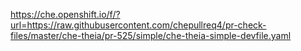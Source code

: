 
https://che.openshift.io/f/?url=https://raw.githubusercontent.com/chepullreq4/pr-check-files/master/che-theia/pr-525/simple/che-theia-simple-devfile.yaml


